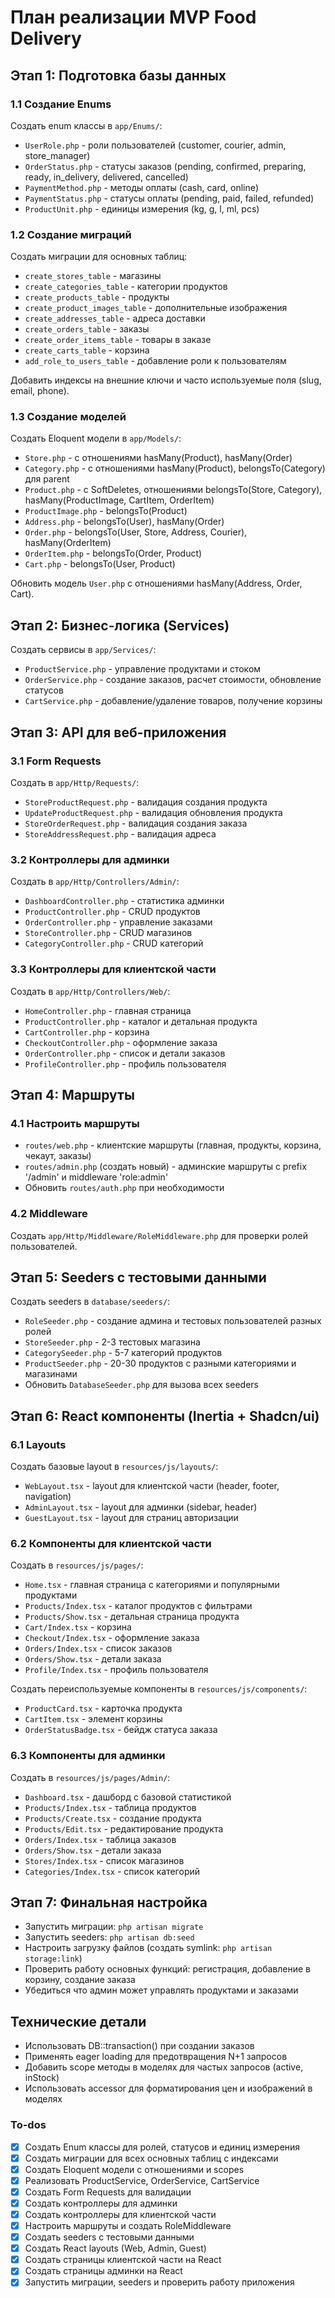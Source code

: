 <!-- 8b1a8a2a-bb52-4fb7-ab11-85b0b807c0c5 68ca0ba1-cfda-4c93-a9a5-e8da487496c4 -->

# План реализации MVP Food Delivery

## Этап 1: Подготовка базы данных

### 1.1 Создание Enums

Создать enum классы в `app/Enums/`:

- `UserRole.php` - роли пользователей (customer, courier, admin, store_manager)
- `OrderStatus.php` - статусы заказов (pending, confirmed, preparing, ready, in_delivery, delivered, cancelled)
- `PaymentMethod.php` - методы оплаты (cash, card, online)
- `PaymentStatus.php` - статусы оплаты (pending, paid, failed, refunded)
- `ProductUnit.php` - единицы измерения (kg, g, l, ml, pcs)

### 1.2 Создание миграций

Создать миграции для основных таблиц:

- `create_stores_table` - магазины
- `create_categories_table` - категории продуктов
- `create_products_table` - продукты
- `create_product_images_table` - дополнительные изображения
- `create_addresses_table` - адреса доставки
- `create_orders_table` - заказы
- `create_order_items_table` - товары в заказе
- `create_carts_table` - корзина
- `add_role_to_users_table` - добавление роли к пользователям

Добавить индексы на внешние ключи и часто используемые поля (slug, email, phone).

### 1.3 Создание моделей

Создать Eloquent модели в `app/Models/`:

- `Store.php` - с отношениями hasMany(Product), hasMany(Order)
- `Category.php` - с отношениями hasMany(Product), belongsTo(Category) для parent
- `Product.php` - с SoftDeletes, отношениями belongsTo(Store, Category), hasMany(ProductImage, CartItem, OrderItem)
- `ProductImage.php` - belongsTo(Product)
- `Address.php` - belongsTo(User), hasMany(Order)
- `Order.php` - belongsTo(User, Store, Address, Courier), hasMany(OrderItem)
- `OrderItem.php` - belongsTo(Order, Product)
- `Cart.php` - belongsTo(User, Product)

Обновить модель `User.php` с отношениями hasMany(Address, Order, Cart).

## Этап 2: Бизнес-логика (Services)

Создать сервисы в `app/Services/`:

- `ProductService.php` - управление продуктами и стоком
- `OrderService.php` - создание заказов, расчет стоимости, обновление статусов
- `CartService.php` - добавление/удаление товаров, получение корзины

## Этап 3: API для веб-приложения

### 3.1 Form Requests

Создать в `app/Http/Requests/`:

- `StoreProductRequest.php` - валидация создания продукта
- `UpdateProductRequest.php` - валидация обновления продукта
- `StoreOrderRequest.php` - валидация создания заказа
- `StoreAddressRequest.php` - валидация адреса

### 3.2 Контроллеры для админки

Создать в `app/Http/Controllers/Admin/`:

- `DashboardController.php` - статистика админки
- `ProductController.php` - CRUD продуктов
- `OrderController.php` - управление заказами
- `StoreController.php` - CRUD магазинов
- `CategoryController.php` - CRUD категорий

### 3.3 Контроллеры для клиентской части

Создать в `app/Http/Controllers/Web/`:

- `HomeController.php` - главная страница
- `ProductController.php` - каталог и детальная продукта
- `CartController.php` - корзина
- `CheckoutController.php` - оформление заказа
- `OrderController.php` - список и детали заказов
- `ProfileController.php` - профиль пользователя

## Этап 4: Маршруты

### 4.1 Настроить маршруты

- `routes/web.php` - клиентские маршруты (главная, продукты, корзина, чекаут, заказы)
- `routes/admin.php` (создать новый) - админские маршруты с prefix '/admin' и middleware 'role:admin'
- Обновить `routes/auth.php` при необходимости

### 4.2 Middleware

Создать `app/Http/Middleware/RoleMiddleware.php` для проверки ролей пользователей.

## Этап 5: Seeders с тестовыми данными

Создать seeders в `database/seeders/`:

- `RoleSeeder.php` - создание админа и тестовых пользователей разных ролей
- `StoreSeeder.php` - 2-3 тестовых магазина
- `CategorySeeder.php` - 5-7 категорий продуктов
- `ProductSeeder.php` - 20-30 продуктов с разными категориями и магазинами
- Обновить `DatabaseSeeder.php` для вызова всех seeders

## Этап 6: React компоненты (Inertia + Shadcn/ui)

### 6.1 Layouts

Создать базовые layout в `resources/js/layouts/`:

- `WebLayout.tsx` - layout для клиентской части (header, footer, navigation)
- `AdminLayout.tsx` - layout для админки (sidebar, header)
- `GuestLayout.tsx` - layout для страниц авторизации

### 6.2 Компоненты для клиентской части

Создать в `resources/js/pages/`:

- `Home.tsx` - главная страница с категориями и популярными продуктами
- `Products/Index.tsx` - каталог продуктов с фильтрами
- `Products/Show.tsx` - детальная страница продукта
- `Cart/Index.tsx` - корзина
- `Checkout/Index.tsx` - оформление заказа
- `Orders/Index.tsx` - список заказов
- `Orders/Show.tsx` - детали заказа
- `Profile/Index.tsx` - профиль пользователя

Создать переиспользуемые компоненты в `resources/js/components/`:

- `ProductCard.tsx` - карточка продукта
- `CartItem.tsx` - элемент корзины
- `OrderStatusBadge.tsx` - бейдж статуса заказа

### 6.3 Компоненты для админки

Создать в `resources/js/pages/Admin/`:

- `Dashboard.tsx` - дашборд с базовой статистикой
- `Products/Index.tsx` - таблица продуктов
- `Products/Create.tsx` - создание продукта
- `Products/Edit.tsx` - редактирование продукта
- `Orders/Index.tsx` - таблица заказов
- `Orders/Show.tsx` - детали заказа
- `Stores/Index.tsx` - список магазинов
- `Categories/Index.tsx` - список категорий

## Этап 7: Финальная настройка

- Запустить миграции: `php artisan migrate`
- Запустить seeders: `php artisan db:seed`
- Настроить загрузку файлов (создать symlink: `php artisan storage:link`)
- Проверить работу основных функций: регистрация, добавление в корзину, создание заказа
- Убедиться что админ может управлять продуктами и заказами

## Технические детали

- Использовать DB::transaction() при создании заказов
- Применять eager loading для предотвращения N+1 запросов
- Добавить scope методы в моделях для частых запросов (active, inStock)
- Использовать accessor для форматирования цен и изображений в моделях

### To-dos

- [x] Создать Enum классы для ролей, статусов и единиц измерения
- [x] Создать миграции для всех основных таблиц с индексами
- [x] Создать Eloquent модели с отношениями и scopes
- [x] Реализовать ProductService, OrderService, CartService
- [x] Создать Form Requests для валидации
- [x] Создать контроллеры для админки
- [x] Создать контроллеры для клиентской части
- [x] Настроить маршруты и создать RoleMiddleware
- [x] Создать seeders с тестовыми данными
- [x] Создать React layouts (Web, Admin, Guest)
- [x] Создать страницы клиентской части на React
- [x] Создать страницы админки на React
- [x] Запустить миграции, seeders и проверить работу приложения
